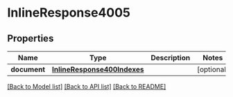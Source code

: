 # InlineResponse4005

## Properties
Name | Type | Description | Notes
------------ | ------------- | ------------- | -------------
**document** | [**InlineResponse400Indexes**](InlineResponse400Indexes.md) |  | [optional] 

[[Back to Model list]](../README.md#documentation-for-models) [[Back to API list]](../README.md#documentation-for-api-endpoints) [[Back to README]](../README.md)


